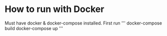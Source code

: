 # How to run with Docker
Must have docker & docker-compose installed. First run 
'''
docker-compose build
docker-compose up
'''